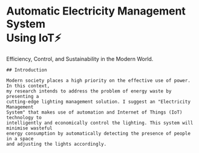 # Automatic Electricity Management System<br/> Using IoT⚡
Efficiency, Control, and Sustainability in the Modern World.

```text
## Introduction 

Modern society places a high priority on the effective use of power. In this context,
my research intends to address the problem of energy waste by presenting a
cutting-edge lighting management solution. I suggest an "Electricity Management
System" that makes use of automation and Internet of Things (IoT) technology to
intelligently and economically control the lighting. This system will minimise wasteful
energy consumption by automatically detecting the presence of people in a space
and adjusting the lights accordingly.
```
